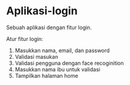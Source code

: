 # Aplikasi-login
Sebuah aplikasi dengan fitur login.

Atur fitur login:
1. Masukkan nama, email, dan password
2. Validasi masukan
3. Validasi pengguna dengan face recoginition
4. Masukkan nama ibu untuk validasi
5. Tampilkan halaman home
